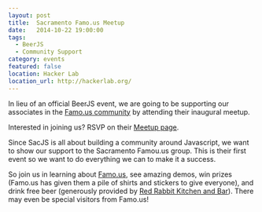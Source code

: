 ```yaml
---
layout: post
title:  Sacramento Famo.us Meetup
date:   2014-10-22 19:00:00
tags:
  - BeerJS
  - Community Support
category: events
featured: false
location: Hacker Lab
location_url: http://hackerlab.org/
---
```


In lieu of an official BeerJS event, we are going to be supporting our
associates in the [Famo.us community](http://www.meetup.com/Sacramento-Famo-us-Meetup/)
by attending their inaugural meetup.

Interested in joining us? RSVP on their
[Meetup page](http://www.meetup.com/Sacramento-Famo-us-Meetup/events/209100622/).

<!-- more -->

Since SacJS is all about building a community around Javascript, we want to show
our support to the Sacramento Famou.us group. This is their first event so we
want to do everything we can to make it a success.

So join us in learning about [Famo.us](http://famo.us/), see amazing demos, win
prizes (Famo.us has given them a pile of shirts and stickers to give everyone),
and drink free beer (generously provided by
[Red Rabbit Kitchen and Bar](https://theredrabbit.net/)). There may even be
special visitors from Famo.us!
